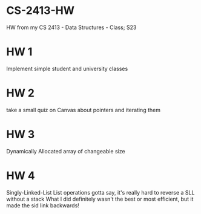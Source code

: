 # CS-2413-HW
HW from my CS 2413 - Data Structures - Class; S23


# HW 1
Implement simple student and university classes

# HW 2
take a small quiz on Canvas about pointers and iterating them

# HW 3
Dynamically Allocated array of changeable size

# HW 4
Singly-Linked-List List operations
gotta say, it's really hard to reverse a SLL without a stack
What I did definitely wasn't the best or most efficient, but it made the sid link backwards!
